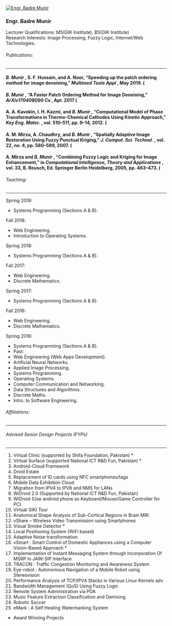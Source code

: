 [![Engr. Badre Munir](https://giki.edu.pk/wp-content/uploads/2019/11/BadrePhotoForWebsite-366x450.jpg)](https://giki.edu.pk/wp-content/uploads/2019/11/BadrePhotoForWebsite.jpg)
### Engr. Badre Munir
Lecturer
Qualifications: MS(GIK Institute), BS(GIK Institute)  
Research Interests: Image Processing, Fuzzy Logic, Internet/Web Technologies.
###### Publications:
* * *
####  _B. Munir_ , S. F. Hussain, and A. Noor, “Speeding up the patch ordering method for image denoising,”  _Multimed Tools Appl_ , May 2019. (
####  _B. Munir_ , “A Faster Patch Ordering Method for Image Denoising,”  _ArXiv170408090 Cs_ , Apr. 2017 (
#### A. A. Kavokin, I. H. Kazmi, and  _B. Munir_ , “Computational Model of Phase Transformations in Thermo-Chemical Cathodes Using Kinetic Approach,”  _Key Eng. Mater._ , vol. 510–511, pp. 9–14, 2012. (
#### A. M. Mirza, A. Chaudhry, and  _B. Munir_ , “Spatially Adaptive Image Restoration Using Fuzzy Punctual Kriging,”  _J. Comput. Sci. Technol._ , vol. 22, no. 4, pp. 580–589, 2007. (
#### A. Mirza and  _B. Munir_ , “Combining Fuzzy Logic and Kriging for Image Enhancement,” in  _Computational Intelligence, Theory and Applications_ , vol. 33, B. Reusch, Ed. Springer Berlin Heidelberg, 2005, pp. 463–473. (
###### Teaching:
* * *
Spring 2019:
  * Systems Programming (Sections A & B).


Fall 2018:
  * Web Engineering.
  * Introduction to Operating Systems.


Spring 2018:
  * Systems Programming (Sections A & B).


Fall 2017:
  * Web Engineering.
  * Discrete Mathematics.


Spring 2017:
  * Systems Programming (Sections A & B).


Fall 2016:
  * Web Engineering.
  * Discrete Mathematics.


Spring 2016:
  * Systems Programming (Sections A & B).
  * Past:
  * Web Engineering (Web Apps Development).
  * Artificial Neural Networks.
  * Applied Image Processing.
  * Systems Programming.
  * Operating Systems.
  * Computer Communication and Networking.
  * Data Structures and Algorithms.
  * Discrete Maths.
  * Intro. to Software Engineering.


###### Affiliations:
* * *
###### Advised Senior Design Projects (FYPs)
* * *
  1. Virtual Clinic (supported by Shifa Foundation, Pakistan) *
  2. Virtual Surface (supported National ICT R&D Fun, Pakistan) *
  3. Android-Cloud Framework
  4. Droid Estate
  5. Replacement of ID cards using NFC smartphones/tags
  6. Mobile Data Exhibition Cloud
  7. Migration from IPV4 to IPV6 and NMS for LANs
  8. WiDroid 2.0 (Supported by National ICT R&D Fun, Pakistan)
  9. WiDroid (Use android phone as Keyboard/Mouse/Game Controller for PC)
  10. Virtual GIKI Tour
  11. Anatomical Shape Analysis of Sub-Cortical Regions in Brain MRI
  12. vShare – Wireless Video Transmission using Smartphones
  13. Visual Smoke Detector *
  14. Local Positioning System (WiFi based)
  15. Adaptive Noise transformation
  16. vSmart : Smart Control of Domestic Appliances using a Computer Vision-Based Approach *
  17. Implementation of Instant Messaging System through Incorporation Of MSRP In JAIN-SIP Interface
  18. TRACON : Traffic Congestion Monitoring and Awareness System
  19. Eye-robot : Autonomous Navigation of a Mobile Robot using Stereovision
  20. Performance Analysis of TCP/IPV4 Stacks in Various Linux Kernels adv
  21. Bandwidth Management (QoS) Using Fuzzy Logic
  22. Remote System Administration via PDA
  23. Music Feature Extraction Classification and Demixing
  24. Robotic Soccer
  25. eMark : A Self Healing Watermarking System


* Award Winning Projects
